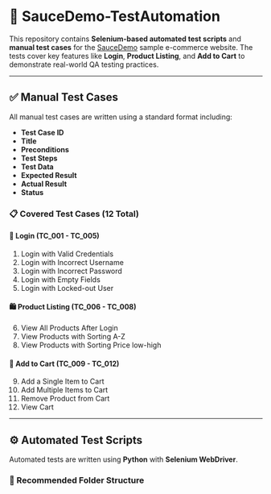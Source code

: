 # 🧪 SauceDemo-TestAutomation

This repository contains **Selenium-based automated test scripts** and **manual test cases** for the [SauceDemo](https://www.saucedemo.com/) sample e-commerce website. The tests cover key features like **Login**, **Product Listing**, and **Add to Cart** to demonstrate real-world QA testing practices.

---

## ✅ Manual Test Cases

All manual test cases are written using a standard format including:

- **Test Case ID**
- **Title**
- **Preconditions**
- **Test Steps**
- **Test Data**
- **Expected Result**
- **Actual Result**
- **Status**

### 📋 Covered Test Cases (12 Total)

#### 🔐 Login (TC_001 - TC_005)
1. Login with Valid Credentials  
2. Login with Incorrect Username  
3. Login with Incorrect Password  
4. Login with Empty Fields  
5. Login with Locked-out User  

#### 🛍️ Product Listing (TC_006 - TC_008)
6. View All Products After Login  
7. View Products with Sorting A-Z  
8. View Products with Sorting Price low-high 

#### 🛒 Add to Cart (TC_009 - TC_012)
9. Add a Single Item to Cart  
10. Add Multiple Items to Cart  
11. Remove Product from Cart  
12. View Cart  

---

## ⚙️ Automated Test Scripts

Automated tests are written using **Python** with **Selenium WebDriver**.

### 📁 Recommended Folder Structure
